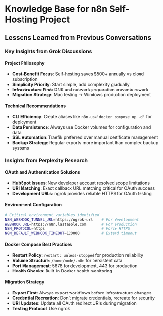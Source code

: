 # Knowledge Base for n8n Self-Hosting Project

## Lessons Learned from Previous Conversations

### Key Insights from Grok Discussions

#### Project Philosophy
- **Cost-Benefit Focus**: Self-hosting saves $500+ annually vs cloud subscription
- **Simplicity Priority**: Start simple, add complexity gradually
- **Infrastructure First**: DNS and network preparation prevents rework
- **Migration Strategy**: Mac testing → Windows production deployment

#### Technical Recommendations
- **CLI Efficiency**: Create aliases like `n8n-up='docker compose up -d'` for deployment
- **Data Persistence**: Always use Docker volumes for configuration and data
- **SSL Automation**: Traefik preferred over manual certificate management
- **Backup Strategy**: Regular exports more important than complex backup systems

### Insights from Perplexity Research

#### OAuth and Authentication Solutions
- **HubSpot Issues**: New developer account resolved scope limitations
- **URI Matching**: Exact callback URL matching critical for OAuth success
- **Development URLs**: ngrok provides reliable HTTPS for OAuth testing

#### Environment Configuration
```bash
# Critical environment variables identified
N8N_WEBHOOK_TUNNEL_URL=https://ngrok-url    # For development
WEBHOOK_URL=https://n8n.lastapple.com       # For production
N8N_PROTOCOL=https                          # Force HTTPS
N8N_DEFAULT_WEBHOOK_TIMEOUT=120000          # Extend timeout
```

#### Docker Compose Best Practices
- **Restart Policy**: `restart: unless-stopped` for production reliability
- **Volume Structure**: `/home/node/.n8n` for persistent data
- **Port Management**: 5678 for development, 443 for production
- **Health Checks**: Built-in Docker health monitoring

#### Migration Strategy
- **Export First**: Always export workflows before infrastructure changes
- **Credential Recreation**: Don't migrate credentials, recreate for security
- **URI Updates**: Update all OAuth redirect URIs during migration
- **Testing Protocol**: Use ngrok